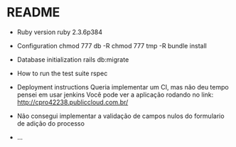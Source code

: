 # README

* Ruby version
ruby 2.3.6p384

* Configuration
chmod 777 db -R
chmod 777 tmp -R
bundle install

* Database initialization
rails db:migrate

* How to run the test suite
rspec

* Deployment instructions
Queria implementar um CI, mas não deu tempo pensei em usar jenkins
Você pode ver a aplicação rodando no link: http://cpro42238.publiccloud.com.br/

* Não consegui implementar a validação de campos nulos do formulario de adição do processo

* ...
